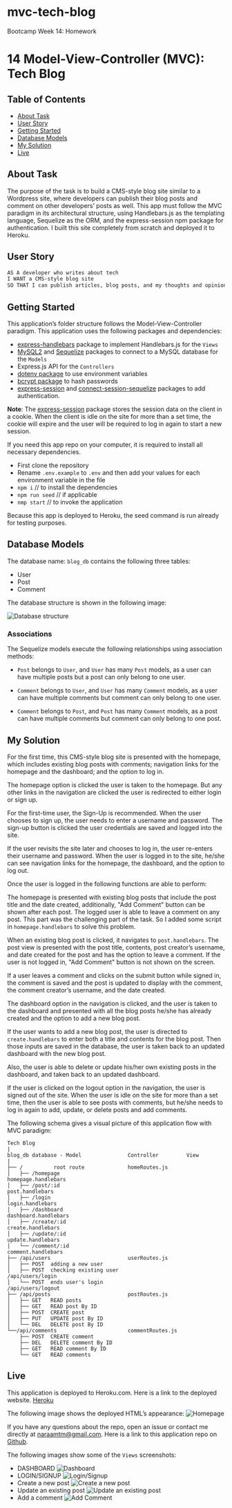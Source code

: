 # mvc-tech-blog

Bootcamp Week 14: Homework

# 14 Model-View-Controller (MVC): Tech Blog

## Table of Contents 

- [About Task](#about-task)
- [User Story](#user-story)
- [Getting Started](#getting-started)
- [Database Models](#database-models)
- [My Solution](#my-solution)
- [Live](#live)

## About Task

The purpose of the task is to build a CMS-style blog site similar to a Wordpress site, where developers can publish their blog posts and comment on other developers’ posts as well. This app must follow the MVC paradigm in its architectural structure, using Handlebars.js as the templating language, Sequelize as the ORM, and the express-session npm package for authentication. I built this site completely from scratch and deployed it to Heroku.

## User Story

```md
AS A developer who writes about tech
I WANT a CMS-style blog site
SO THAT I can publish articles, blog posts, and my thoughts and opinions
```

## Getting Started

This application’s folder structure follows the Model-View-Controller paradigm. This application uses the following packages and dependencies: 
- [express-handlebars](https://www.npmjs.com/package/express-handlebars) package to implement Handlebars.js for the `Views`
- [MySQL2](https://www.npmjs.com/package/mysql2) and [Sequelize](https://www.npmjs.com/package/sequelize) packages to connect to a MySQL database for the `Models`
- Express.js API for the `Controllers`
- [dotenv package](https://www.npmjs.com/package/dotenv) to use environment variables
- [bcrypt package](https://www.npmjs.com/package/bcrypt) to hash passwords
- [express-session](https://www.npmjs.com/package/express-session) and [connect-session-sequelize](https://www.npmjs.com/package/connect-session-sequelize) packages to add authentication.

**Note**: The [express-session](https://www.npmjs.com/package/express-session) package stores the session data on the client in a cookie. When the client is idle on the site for more than a set time, the cookie will expire and the user will be required to log in again to start a new session. 

If you need this app repo on your computer, it is required to install all necessary dependencies.

- First clone the repository
- Rename `.env.example` to `.env` and then add your values for each environment variable in the file
- `npm i`             // to install the dependencies
- `npm run seed`      // if applicable
- `nmp start`         // to invoke the application

Because this app is deployed to Heroku, the seed command is run already for testing purposes. 

## Database Models

The database name: `blog_db` contains the following three tables:

- User
- Post
- Comment

The database structure is shown in the following image:

![Database structure](./assets/blog-database.png)

### Associations

The Sequelize models execute the following relationships using association methods:

* `Post` belongs to `User`, and `User` has many `Post` models, as a user can have multiple posts but a post can only belong to one user.

* `Comment` belongs to `User`, and `User` has many `Comment` models, as a user can have multiple comments but comment can only belong to one user.

* `Comment` belongs to `Post`, and `Post` has many `Comment` models, as a post can have multiple comments but comment can only belong to one post.

## My Solution

For the first time, this CMS-style blog site is presented with the homepage, which includes existing blog posts with comments; navigation links for the homepage and the dashboard; and the option to log in.

The homepage option is clicked the user is taken to the homepage. But any other links in the navigation are clicked the user is redirected to either login or sign up.

For the first-time user, the Sign-Up is recommended. When the user chooses to sign up, the user needs to enter a username and password. The sign-up button is clicked the user credentials are saved and logged into the site.

If the user revisits the site later and chooses to log in, the user re-enters their username and password. When the user is logged in to the site, he/she can see navigation links for the homepage, the dashboard, and the option to log out.

Once the user is logged in the following functions are able to perform:

The homepage is presented with existing blog posts that include the post title and the date created, additionally, "Add Comment" button can be shown after each post. The logged user is able to leave a comment on any post. This part was the challenging part of the task. So I added some script in `homepage.handlebars` to solve this problem.

When an existing blog post is clicked, it navigates to `post.handlebars`. The post view is presented with the post title, contents, post creator’s username, and date created for the post and has the option to leave a comment. If the user is not logged in, "Add Comment" button is not shown on the screen.

If a user leaves a comment and clicks on the submit button while signed in, the comment is saved and the post is updated to display with the comment, the comment creator’s username, and the date created.

The dashboard option in the navigation is clicked, and the user is taken to the dashboard and presented with all the blog posts he/she has already created and the option to add a new blog post.

If the user wants to add a new blog post, the user is directed to `create.handlebars` to enter both a title and contents for the blog post. Then those inputs are saved in the database, the user is taken back to an updated dashboard with the new blog post.

Also, the user is able to delete or update his/her own existing posts in the dashboard, and taken back to an updated dashboard.

If the user is clicked on the logout option in the navigation, the user is signed out of the site. When the user is idle on the site for more than a set time, then the user is able to see posts with comments, but he/she needs to log in again to add, update, or delete posts and add comments.

The following schema gives a visual picture of this application flow with MVC paradigm:

```                      
Tech Blog
|
blog_db database - Model               Controller         View  
|
├── /          root route              homeRoutes.js
│   ├── /homepage                                         homepage.handlebars
│   ├── /post/:id                                         post.handlebars  
│   ├── /login                                            login.handlebars
│   ├── /dashboard                                        dashboard.handlebars
│   ├── /create/:id                                       create.handlebars     
│   ├── /update/:id                                       update.handlebars
│   └── /comment/:id                                      comment.handlebars
├── /api/users                         userRoutes.js              
│   ├── POST  adding a new user           
│   ├── POST  checking existing user                      /api/users/login          
│   └── POST  ends user's login                           /api/users/logout 
├── /api/posts                         postRoutes.js                  
│   ├── GET   READ posts              
│   ├── GET   READ post By ID   
│   ├── POST  CREATE post               
│   ├── PUT   UPDATE post By ID               
│   └── DEL   DELETE post By ID
└──/api/comments                       commentRoutes.js
    ├── POST  CREATE comment
    ├── DEL   DELETE comment By ID  
    ├── GET   READ comment By ID                            
    └── GET   READ comments
```

## Live

This application is deployed to Heroku.com. Here is a link to the deployed website. [Heroku](https://the-tech-blog-mvc-structure.herokuapp.com/)

The following image shows the deployed HTML’s appearance: ![Homepage](./assets/tech-blog-homepage.png)

If you have any questions about the repo, open an issue or contact me directly at naraamtm@gmail.com. Here is a link to this application repo on [Github](https://github.com/Nara1469/mvc-tech-blog).

The following images show some of the `Views` screenshots: 
- DASHBOARD ![Dashboard](./assets/tech-blog-dashboard.png)
- LOGIN/SIGNUP ![Login/Signup](./assets/tech-blog-login-sign-up.png)
- Create a new post ![Create a new post](./assets/tech-blog-new.png)
- Update an existing post ![Update an existing post](./assets/tech-blog-update.png)
- Add a comment ![Add Comment](./assets/tech-blog-comment.png)